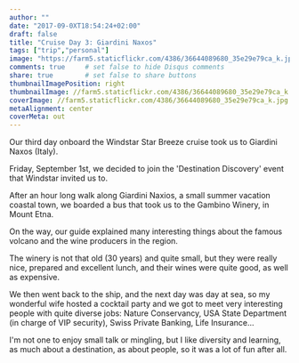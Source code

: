 ```yaml
---
author: ""
date: "2017-09-0XT18:54:24+02:00"
draft: false
title: "Cruise Day 3: Giardini Naxos"
tags: ["trip","personal"]
image: "https://farm5.staticflickr.com/4386/36644089680_35e29e79ca_k.jpg"
comments: true     # set false to hide Disqus comments
share: true        # set false to share buttons
thumbnailImagePosition: right
thumbnailImage: //farm5.staticflickr.com/4386/36644089680_35e29e79ca_k.jpg
coverImage: //farm5.staticflickr.com/4386/36644089680_35e29e79ca_k.jpg
metaAlignment: center
coverMeta: out
---
```


Our third day onboard the Windstar Star Breeze cruise took us to Giardini Naxos (Italy).

<!--more-->

Friday, September 1st, we decided to join the 'Destination Discovery' event that Windstar invited us to.

After an hour long walk along Giardini Naxios, a small summer vacation coastal town, we boarded a bus that took us to the Gambino Winery, in Mount Etna.

On the way, our guide explained many interesting things about the famous volcano and the wine producers in the region.

The winery is not that old (30 years) and quite small, but they were really nice, prepared and excellent lunch, and their wines were quite good, as well as expensive. 

We then went back to the ship, and the next day was day at sea, so my wonderful wife hosted a cocktail party and we got to meet very interesting people with quite diverse jobs: Nature Conservancy, USA State Department (in charge of VIP security), Swiss Private Banking, Life Insurance...

I'm not one to enjoy small talk or mingling, but I like diversity and learning, as much about a destination, as about people, so it was a lot of fun after all.

<div id="flickrembed"></div><div style="position:absolute; top:-70px; display:block; text-align:center; z-index:-1;">></div><script src='https://flickrembed.com/embed_v2.js.php?source=flickr&layout=responsive&input=www.flickr.com/photos/jcortell/sets/72157686140694534&sort=5&by=album&theme=default&scale=fill&limit=5&skin=default&autoplay=true'></script>